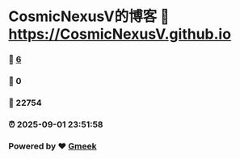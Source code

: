 # CosmicNexusV的博客 :link: https://CosmicNexusV.github.io 
### :page_facing_up: [6](https://CosmicNexusV.github.io/tag.html) 
### :speech_balloon: 0 
### :hibiscus: 22754 
### :alarm_clock: 2025-09-01 23:51:58 
### Powered by :heart: [Gmeek](https://github.com/Meekdai/Gmeek)
